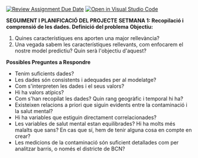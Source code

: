[![Review Assignment Due Date](https://classroom.github.com/assets/deadline-readme-button-22041afd0340ce965d47ae6ef1cefeee28c7c493a6346c4f15d667ab976d596c.svg)](https://classroom.github.com/a/USx538Ll)
[![Open in Visual Studio Code](https://classroom.github.com/assets/open-in-vscode-2e0aaae1b6195c2367325f4f02e2d04e9abb55f0b24a779b69b11b9e10269abc.svg)](https://classroom.github.com/online_ide?assignment_repo_id=17348921&assignment_repo_type=AssignmentRepo)

**SEGUIMENT I PLANIFICACIÓ DEL PROJECTE**
  **SETMANA 1: Recopilació i comprensió de les dades. Definició del problema**
  **Objectiu:**
  1. Quines característiques ens aporten una major rellevància?
  2. Una vegada sabem les característiques rellevants, com enfocarem el nostre model predictiu? Quin serà l'objectiu d'aquest?
     
**Possibles Preguntes a Respondre**
  - Tenim suficients dades?
  - Les dades són consistents i adequades per al modelatge?
  - Com s'interpreten les dades i el seus valors?
  - Hi ha valors atípics?
  - Com s'han recopilat les dades? Quin rang geogràfic i temporal hi ha?
  - Existeixen relacions a priori que siguin evidents entre la contaminació i la salut mental?
  - Hi ha variables que estiguin directament correlacionades?
  - Les variables de salut mental estan equilibrades? Hi ha molts més malalts que sans? En cas que sí, hem de tenir alguna cosa en compte en crear?
  - Les medicions de la contaminació són suficient detallades com per analitzar barris, o només el districte de BCN?
